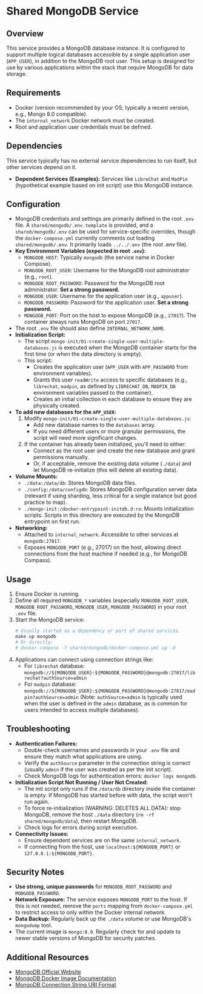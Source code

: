 # Shared MongoDB Service

## Overview

This service provides a MongoDB database instance. It is configured to support multiple logical databases accessible by a single application user (`APP_USER`), in addition to the MongoDB root user. This setup is designed for use by various applications within the stack that require MongoDB for data storage.

## Requirements

- Docker (version recommended by your OS, typically a recent version, e.g., Mongo 8.0 compatible).
- The `internal_network` Docker network must be created.
- Root and application user credentials must be defined.

## Dependencies

This service typically has no external service dependencies to run itself, but other services depend on it.
- **Dependent Services (Examples):** Services like `LibreChat` and `MadPin` (hypothetical example based on init script) use this MongoDB instance.

## Configuration

- MongoDB credentials and settings are primarily defined in the root `.env` file. A `shared/mongodb/.env.template` is provided, and a `shared/mongodb/.env` can be used for service-specific overrides, though the `docker-compose.yml` currently comments out loading `shared/mongodb/.env`. It primarily loads `../../.env` (the root .env file).
- **Key Environment Variables (expected in root `.env`):**
    - `MONGODB_HOST`: Typically `mongodb` (the service name in Docker Compose).
    - `MONGODB_ROOT_USER`: Username for the MongoDB root administrator (e.g., `root`).
    - `MONGODB_ROOT_PASSWORD`: Password for the MongoDB root administrator. **Set a strong password.**
    - `MONGODB_USER`: Username for the application user (e.g., `appuser`).
    - `MONGODB_PASSWORD`: Password for the application user. **Set a strong password.**
    - `MONGODB_PORT`: Port on the host to expose MongoDB (e.g., `27017`). The container always runs MongoDB on port `27017`.
- The root `.env` file should also define `INTERNAL_NETWORK_NAME`.
- **Initialization Script:**
    - The script `mongo-init/01-create-single-user-multiple-databases.js` is executed when the MongoDB container starts for the first time (or when the data directory is empty).
    - This script:
        - Creates the application user (`APP_USER` with `APP_PASSWORD` from environment variables).
        - Grants this user `readWrite` access to specific databases (e.g., `librechat`, `madpin`, as defined by `LIBRECHAT_DB`, `MADPIN_DB` environment variables passed to the container).
        - Creates an initial collection in each database to ensure they are physically created.
- **To add new databases for the `APP_USER`:**
    1.  Modify `mongo-init/01-create-single-user-multiple-databases.js`:
        - Add new database names to the `databases` array.
        - If you need different users or more granular permissions, the script will need more significant changes.
    2.  If the container has already been initialized, you'll need to either:
        - Connect as the root user and create the new database and grant permissions manually.
        - Or, if acceptable, remove the existing data volume (`./data`) and let MongoDB re-initialize (this will delete all existing data).
- **Volume Mounts:**
    - `./data:/data/db`: Stores MongoDB data files.
    - `./config:/data/configdb`: Stores MongoDB configuration server data (relevant if using sharding, less critical for a single instance but good practice to map).
    - `./mongo-init:/docker-entrypoint-initdb.d:ro`: Mounts initialization scripts. Scripts in this directory are executed by the MongoDB entrypoint on first run.
- **Networking:**
    - Attached to `internal_network`. Accessible to other services at `mongodb:27017`.
    - Exposes `MONGODB_PORT` (e.g., 27017) on the host, allowing direct connections from the host machine if needed (e.g., for MongoDB Compass).

## Usage

1.  Ensure Docker is running.
2.  Define all required `MONGODB_*` variables (especially `MONGODB_ROOT_USER`, `MONGODB_ROOT_PASSWORD`, `MONGODB_USER`, `MONGODB_PASSWORD`) in your root `.env` file.
3.  Start the MongoDB service:
    ```bash
    # Usually started as a dependency or part of shared services.
    make up mongodb
    # Or directly:
    # docker-compose -f shared/mongodb/docker-compose.yml up -d
    ```
4.  Applications can connect using connection strings like:
    - For `librechat` database: `mongodb://${MONGODB_USER}:${MONGODB_PASSWORD}@mongodb:27017/librechat?authSource=admin`
    - For `madpin` database: `mongodb://${MONGODB_USER}:${MONGODB_PASSWORD}@mongodb:27017/madpin?authSource=admin`
    (Note: `authSource=admin` is typically used when the user is defined in the `admin` database, as is common for users intended to access multiple databases).

## Troubleshooting

- **Authentication Failures:**
    - Double-check usernames and passwords in your `.env` file and ensure they match what applications are using.
    - Verify the `authSource` parameter in the connection string is correct (usually `admin` if the user was created as per the init script).
    - Check MongoDB logs for authentication errors: `docker logs mongodb`.
- **Initialization Script Not Running / User Not Created:**
    - The init script only runs if the `/data/db` directory inside the container is empty. If MongoDB has started before with data, the script won't run again.
    - To force re-initialization (WARNING: DELETES ALL DATA): stop MongoDB, remove the host `./data` directory (`rm -rf shared/mongodb/data`), then restart MongoDB.
    - Check logs for errors during script execution.
- **Connectivity Issues:**
    - Ensure dependent services are on the same `internal_network`.
    - If connecting from the host, use `localhost:${MONGODB_PORT}` or `127.0.0.1:${MONGODB_PORT}`.

## Security Notes

- **Use strong, unique passwords** for `MONGODB_ROOT_PASSWORD` and `MONGODB_PASSWORD`.
- **Network Exposure:** The service exposes `MONGODB_PORT` to the host. If this is not needed, remove the `ports` mapping from `docker-compose.yml` to restrict access to only within the Docker internal network.
- **Data Backup:** Regularly back up the `./data` volume or use MongoDB's `mongodump` tool.
- The current image is `mongo:8.0`. Regularly check for and update to newer stable versions of MongoDB for security patches.

## Additional Resources
- [MongoDB Official Website](https://www.mongodb.com/)
- [MongoDB Docker Image Documentation](https://hub.docker.com/_/mongo)
- [MongoDB Connection String URI Format](https://www.mongodb.com/docs/manual/reference/connection-string/)
